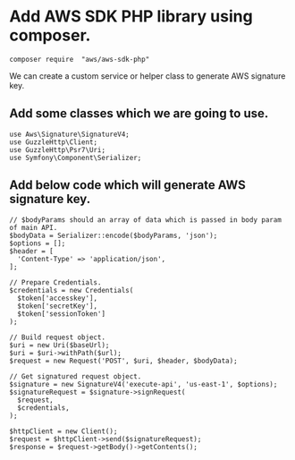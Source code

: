 # Add AWS SDK PHP library using composer.

```composer require  "aws/aws-sdk-php"```

We can create a custom service or helper class to generate AWS signature key.


## Add some classes which we are going to use.

```use Aws\Credentials\Credentials;
use Aws\Signature\SignatureV4;
use GuzzleHttp\Client;
use GuzzleHttp\Psr7\Uri;
use Symfony\Component\Serializer;
```


## Add below code which will generate AWS signature key.

```
// $bodyParams should an array of data which is passed in body param of main API.
$bodyData = Serializer::encode($bodyParams, 'json');
$options = [];
$header = [
  'Content-Type' => 'application/json',
];

// Prepare Credentials.
$credentials = new Credentials(
  $token['accesskey'],
  $token['secretKey'],
  $token['sessionToken']
);

// Build request object.
$uri = new Uri($baseUrl);
$uri = $uri->withPath($url);
$request = new Request('POST', $uri, $header, $bodyData);

// Get signatured request object.
$signature = new SignatureV4('execute-api', 'us-east-1', $options);
$signatureRequest = $signature->signRequest(
  $request,
  $credentials,
);

$httpClient = new Client();
$request = $httpClient->send($signatureRequest);
$response = $request->getBody()->getContents();
```




